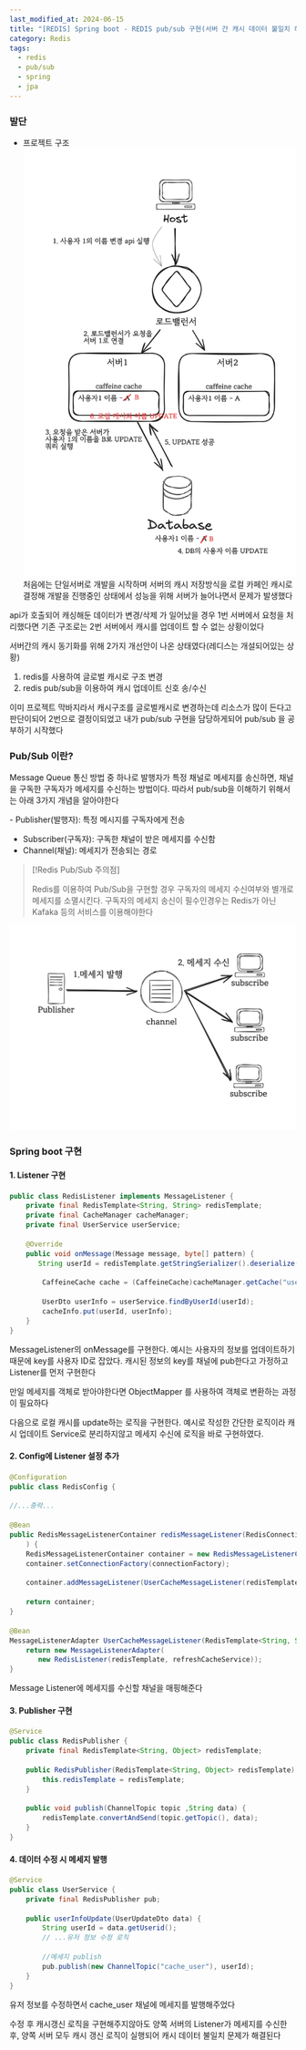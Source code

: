 ```yaml
---
last_modified_at: 2024-06-15
title: "[REDIS] Spring boot - REDIS pub/sub 구현(서버 간 캐시 데이터 불일치 해결)"
category: Redis
tags:
  - redis
  - pub/sub
  - spring
  - jpa
---
```

### 발단
- 프로젝트 구조
![image](/assets/images/redis/IMG-20240929152147.png)
처음에는 단일서버로 개발을 시작하며 서버의 캐시 저장방식을 로컬 카페인 캐시로 결정해 개발을 진행중인 상태에서 
성능을 위해 서버가 늘어나면서 문제가 발생했다

api가 호출되어 캐싱해둔 데이터가 변경/삭제 가 일어났을 경우 1번 서버에서 요청을 처리했다면 
기존 구조로는 2번 서버에서 캐시를 업데이트 할 수 없는 상황이었다

서버간의 캐시 동기화를 위해 2가지 개선안이 나온 상태였다(레디스는 개설되어있는 상황)
1. redis를 사용하여 글로벌 캐시로 구조 변경
2. redis pub/sub을 이용하여 캐시 업데이트 신호 송/수신

이미 프로젝트 막바지라서 캐시구조를 글로벌캐시로 변경하는데 리소스가 많이 든다고 판단이되어 2번으로 결정이되었고 내가 pub/sub 구현을 담당하게되어 pub/sub 을 공부하기 시작했다

### Pub/Sub 이란?
Message Queue 통신 방법 중 하나로 발행자가 특정 채널로 메세지를 송신하면, 채널을 구독한 구독자가 메세지를 수신하는 방법이다.
따라서 pub/sub을 이해하기 위해서는 아래 3가지 개념을 알아야한다

- Publisher(발행자): 특정 메시지를 구독자에게 전송
- Subscriber(구독자): 구독한 채널이 받은 메세지를 수신함
- Channel(채널): 메세지가 전송되는 경로

>[!Redis Pub/Sub 주의점]
>
>Redis를 이용하여 Pub/Sub을 구현할 경우 구독자의 메세지 수신여부와 별개로 메세지를 소멸시킨다.
>구독자의 메세지 송신이 필수인경우는 Redis가 아닌 Kafaka 등의 서비스를 이용해야한다
>

![image](/assets/images/redis/IMG-20240929153847.png)
### Spring boot 구현
#### 1. Listener 구현

```java
public class RedisListener implements MessageListener {  
    private final RedisTemplate<String, String> redisTemplate;  
    private final CacheManager cacheManager;
    private final UserService userService;
  
    @Override  
    public void onMessage(Message message, byte[] pattern) {  
       String userId = redisTemplate.getStringSerializer().deserialize(message.getBody());  
	  
		CaffeineCache cache = (CaffeineCache)cacheManager.getCache("userCache"); //caffeine Cache를 저장할때 사용한 key

		UserDto userInfo = userService.findByUserId(userId);		
		cacheInfo.put(userId, userInfo);
    }  
}
```
MessageListener의 onMessage를 구현한다. 
예시는 사용자의 정보를 업데이트하기때문에 key를 사용자 ID로 잡았다. 
캐시된 정보의 key를 채널에 pub한다고 가정하고 Listener를 먼저 구현한다

만일 메세지를 객체로 받아야한다면 ObjectMapper 를 사용하여 객체로 변환하는 과정이 필요하다

다음으로 로컬 캐시를 update하는 로직을 구현한다. 예시로 작성한 간단한 로직이라 캐시 업데이트 Service로 분리하지않고 메세지 수신에 로직을 바로 구현하였다.

#### 2. Config에 Listener 설정 추가

```java
@Configuration  
public class RedisConfig {

//...중략...

@Bean  
public RedisMessageListenerContainer redisMessageListener(RedisConnectionFactory connectionFactory
	) {  
    RedisMessageListenerContainer container = new RedisMessageListenerContainer();  
    container.setConnectionFactory(connectionFactory);  
     
    container.addMessageListener(UserCacheMessageListener(redisTemplate), new ChannelTopic("cache_user")); //파라미터로 redis 발행할 채널명을 적어줌

    return container;  
}

@Bean  
MessageListenerAdapter UserCacheMessageListener(RedisTemplate<String, String> redisTemplate) {  
    return new MessageListenerAdapter(  
       new RedisListener(redisTemplate, refreshCacheService));  
}
```
Message Listener에 메세지를 수신할 채널을 매핑해준다

#### 3. Publisher 구현
```java
@Service 
public class RedisPublisher { 
	private final RedisTemplate<String, Object> redisTemplate; 
	
	public RedisPublisher(RedisTemplate<String, Object> redisTemplate) { 
		this.redisTemplate = redisTemplate; 
	}
	
	public void publish(ChannelTopic topic ,String data) { 
		redisTemplate.convertAndSend(topic.getTopic(), data); 
	} 
}
```

#### 4. 데이터 수정 시 메세지 발행

```java
@Service 
public class UserService {
	private final RedisPublisher pub;

	public userInfoUpdate(UserUpdateDto data) {
		String userId = data.getUserid();
		// ...유저 정보 수정 로직

		//메세지 publish
		pub.publish(new ChannelTopic("cache_user"), userId);
	}
}
```

유저 정보를 수정하면서 cache_user 채널에 메세지를 발행해주었다

수정 후 캐시갱신 로직을 구현해주지않아도 양쪽 서버의 Listener가 메세지를 수신한 후, 양쪽 서버 모두 캐시 갱신 로직이 실행되어 캐시 데이터 불일치 문제가 해결된다
